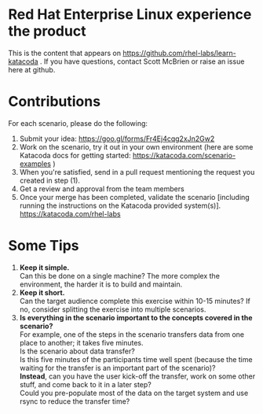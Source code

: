 # Red Hat Enterprise Linux experience the product
This is the content that appears on https://github.com/rhel-labs/learn-katacoda .  If you have questions, contact Scott McBrien or raise an issue here at github.

# Contributions
For each scenario, please do the following:
1. Submit your idea: https://goo.gl/forms/Fr4Ej4cqg2xJn2Gw2
2. Work on the scenario, try it out in your own environment (here are some Katacoda docs for getting started: https://katacoda.com/scenario-examples )
3. When you're satisfied, send in a pull request mentioning the request you created in step (1).
4. Get a review and approval from the team members
5. Once your merge has been completed, validate the scenario [including running the instructions on the Katacoda provided system(s)].  https://katacoda.com/rhel-labs

# Some Tips
1. **Keep it simple.**    
Can this be done on a single machine? The more complex the environment, the harder it is to build and maintain.
2. **Keep it short.**    
Can the target audience complete this exercise within 10-15 minutes? If no, consider splitting the exercise into multiple scenarios.
3. **Is everything in the scenario important to the concepts covered in the scenario?**   
For example, one of the steps in the scenario transfers data from one place to another; it takes five minutes.    
Is the scenario about data transfer?   
Is this five minutes of the participants time well spent (because the time waiting for the transfer is an important part of the scenario)?    
**Instead**, can you have the user kick-off the transfer, work on some other stuff, and come back to it in a later step?    
Could you pre-populate most of the data on the target system and use rsync to reduce the transfer time?
